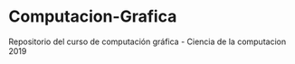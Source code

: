 # Computacion-Grafica
Repositorio del curso de computación gráfica - Ciencia de la computacion 2019
